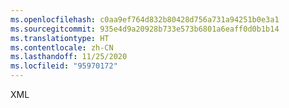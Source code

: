 ```yaml
---
ms.openlocfilehash: c0aa9ef764d832b80428d756a731a94251b0e3a1
ms.sourcegitcommit: 935e4d9a20928b733e573b6801a6eaff0d0b1b14
ms.translationtype: HT
ms.contentlocale: zh-CN
ms.lasthandoff: 11/25/2020
ms.locfileid: "95970172"
---
```

XML